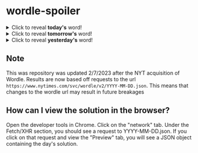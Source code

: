 # wordle-spoiler

<details>
  <summary>Click to reveal <b>today's</b> word!</summary>
  <br>
  <b> mambo </b>
</details>

<details>
  <summary>Click to reveal <b>tomorrow's</b> word!</summary>
  <br>
  <b> stare </b>
</details>

<details>
  <summary>Click to reveal <b>yesterday's</b> word!</summary>
  <br>
  <b> decry </b>
</details>

## Note
This was repository was updated 2/7/2023 after the NYT acquisition of Wordle. Results are now based off requests to the url `https://www.nytimes.com/svc/wordle/v2/YYYY-MM-DD.json`. This means that changes to the wordle url may result in future breakages

## How can I view the solution in the browser?
Open the developer tools in Chrome. Click on the "network" tab. Under the Fetch/XHR section, you should see a request to YYYY-MM-DD.json. If you click on that request and view the "Preview" tab, you will see a JSON object containing the day's solution.